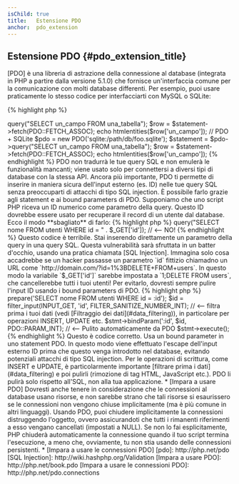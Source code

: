 ```yaml
---
isChild: true
title:   Estensione PDO
anchor:  pdo_extension
---
```


## Estensione PDO {#pdo_extension_title}

[PDO] è una libreria di astrazione della connessione al database (integrata in
PHP a partire dalla versione 5.1.0) che fornisce un'interfaccia comune per la
comunicazione con molti database differenti. Per esempio, puoi usare
praticamente lo stesso codice per interfacciarti con MySQL o SQLite:

{% highlight php %}
<?php
// PDO + MySQL
$pdo = new PDO('mysql:host=example.com;dbname=database', 'utente', 'password');
$statement = $pdo->query("SELECT un_campo FROM una_tabella");
$row = $statement->fetch(PDO::FETCH_ASSOC);
echo htmlentities($row['un_campo']);

// PDO + SQLite
$pdo = new PDO('sqlite:/path/db/foo.sqlite');
$statement = $pdo->query("SELECT un_campo FROM una_tabella");
$row = $statement->fetch(PDO::FETCH_ASSOC);
echo htmlentities($row['un_campo']);
{% endhighlight %}

PDO non tradurrà le tue query SQL e non emulerà le funzionalità mancanti; viene
usato solo per connettersi a diversi tipi di database con la stessa API.

Ancora più importante, PDO ti permette di inserire in maniera sicura dell'input
esterno (es. ID) nelle tue query SQL senza preoccuparti di attacchi di tipo SQL
injection. È possibile farlo grazie agli statement e ai bound parameters di PDO.

Supponiamo che uno script PHP riceva un ID numerico come parametro della query.
Questo ID dovrebbe essere usato per recuperare il record di un utente dal
database. Ecco il modo **sbagliato** di farlo:

{% highlight php %}
<?php
$pdo = new PDO('sqlite:/path/db/utenti.db');
$pdo->query("SELECT nome FROM utenti WHERE id = " . $_GET['id']); // <-- NO!
{% endhighlight %}

Questo codice è terribile. Stai inserendo direttamente un parametro della query
in una query SQL. Questa vulnerabilità sarà sfruttata in un batter d'occhio,
usando una pratica chiamata [SQL Injection]. Immagina solo cosa accadrebbe se un
hacker passasse un parametro `id` fittizio chiamadno un URL come
`http://domain.com/?id=1%3BDELETE+FROM+users`. In questo modo la variabile
`$_GET['id']` sarebbe impostata a `1;DELETE FROM users`, che cancellerebbe tutti
i tuoi utenti! Per evitarlo, dovresti sempre pulire l'input ID usando i bound
parameters di PDO.

{% highlight php %}
<?php
$pdo = new PDO('sqlite:/path/db/utenti.db');
$stmt = $pdo->prepare('SELECT nome FROM utenti WHERE id = :id');
$id = filter_input(INPUT_GET, 'id', FILTER_SANITIZE_NUMBER_INT); // <-- filtra prima i tuoi dati (vedi [Filtraggio dei dati](#data_filtering)), in particolare per operazioni INSERT, UPDATE etc.
$stmt->bindParam(':id', $id, PDO::PARAM_INT); // <-- Pulito automaticamente da PDO
$stmt->execute();
{% endhighlight %}

Questo è codice corretto. Usa un bound parameter in uno statement PDO. In questo
modo viene effettuato l'escape dell'input esterno ID prima che questo venga
introdotto nel database, evitando potenziali attacchi di tipo SQL injection.

Per le operazioni di scrittura, come INSERT e UPDATE, è particolarmente
importante [filtrare prima i dati](#data_filtering) e poi pulirli (rimozione di
tag HTML, JavaScript etc.). PDO li pulirà solo rispetto all'SQL, non alla tua
applicazione.

* [Impara a usare PDO]

Dovresti anche tenere in considerazione che le connessioni al database usano
risorse, e non sarebbe strano che tali risorse si esaurissero se le connessioni
non vengono chiuse implicitamente (ma è più comune in altri linguaggi). Usando
PDO, puoi chiudere implicitamente la connessioni distruggendo l'oggetto, ovvero
assicurandoti che tutti i rimanenti riferimenti a esso vengano cancellati
(impostati a NULL). Se non lo fai esplicitamente, PHP chiuderà automaticamente
la connessione quando il tuo script termina l'esecuzione, a meno che,
ovviamente, tu non stia usando delle connessioni persistenti.

* [Impara a usare le connessioni PDO]

[pdo]: http://php.net/pdo
[SQL Injection]: http://wiki.hashphp.org/Validation
[Impara a usare PDO]: http://php.net/book.pdo
[Impara a usare le connessioni PDO]: http://php.net/pdo.connections
